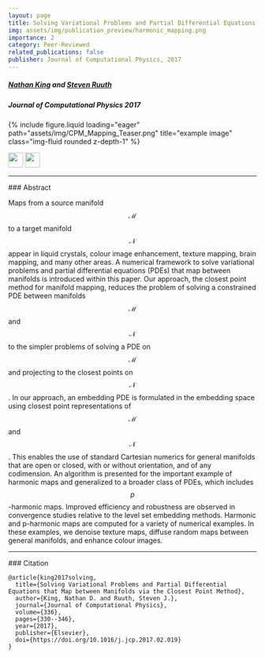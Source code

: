 ```yaml
---
layout: page
title: Solving Variational Problems and Partial Differential Equations that Map between Manifolds via the Closest Point Method
img: assets/img/publication_preview/harmonic_mapping.png
importance: 2
category: Peer-Reviewed
related_publications: false
publisher: Journal of Computational Physics, 2017
---
```


##### [Nathan King](https://nathandking.github.io) and [Steven Ruuth](https://steveruuth.org/)

##### Journal of Computational Physics 2017

{% include figure.liquid loading="eager" path="assets/img/CPM_Mapping_Teaser.png" title="example image" class="img-fluid rounded z-depth-1" %}

[<img src="https://raw.githubusercontent.com/FortAwesome/Font-Awesome/6.x/svgs/solid/file-pdf.svg" width="30" height="30">](https://arxiv.org/pdf/1710.09655) [<img src="https://raw.githubusercontent.com/FortAwesome/Font-Awesome/6.x/svgs/brands/github.svg" width="30" height="30">](https://github.com/nathandking/HarmonicMaps)

<hr>
### Abstract

Maps from a source manifold $$\mathcal{M}$$ to a target manifold $$\mathcal{N}$$ appear in liquid crystals, colour image enhancement, texture
mapping, brain mapping, and many other areas. A numerical framework to solve variational problems and partial
differential equations (PDEs) that map between manifolds is introduced within this paper. Our approach, the closest
point method for manifold mapping, reduces the problem of solving a constrained PDE between manifolds $$\mathcal{M}$$ and
$$\mathcal{N}$$ to the simpler problems of solving a PDE on $$\mathcal{M}$$ and projecting to the closest points on $$\mathcal{N}$$. In our approach, an
embedding PDE is formulated in the embedding space using closest point representations of $$\mathcal{M}$$ and $$\mathcal{N}$$. This enables
the use of standard Cartesian numerics for general manifolds that are open or closed, with or without orientation,
and of any codimension. An algorithm is presented for the important example of harmonic maps and generalized
to a broader class of PDEs, which includes $$p$$-harmonic maps. Improved efficiency and robustness are observed in
convergence studies relative to the level set embedding methods. Harmonic and p-harmonic maps are computed for
a variety of numerical examples. In these examples, we denoise texture maps, diffuse random maps between general
manifolds, and enhance colour images.

<hr>
### Citation


```
@article{king2017solving,
  title={Solving Variational Problems and Partial Differential Equations that Map between Manifolds via the Closest Point Method},
  author={King, Nathan D. and Ruuth, Steven J.},
  journal={Journal of Computational Physics},
  volume={336},
  pages={330--346},
  year={2017},
  publisher={Elsevier},
  doi={https://doi.org/10.1016/j.jcp.2017.02.019}
}
```